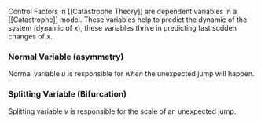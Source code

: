 Control Factors in [[Catastrophe Theory]] are dependent variables in a [[Catastrophe]] model. These variables help to predict the dynamic of the system (dynamic of $x$), these variables thrive in predicting fast sudden changes of $x$. 

### Normal Variable (asymmetry)
Normal variable $u$ is responsible for *when* the unexpected jump will happen.

### Splitting Variable (Bifurcation)
Splitting variable $v$ is responsible for the scale of an unexpected jump.